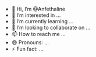 - 👋 Hi, I’m @Anfethaline
- 👀 I’m interested in ...
- 🌱 I’m currently learning ...
- 💞️ I’m looking to collaborate on ...
- 📫 How to reach me ...
- 😄 Pronouns: ...
- ⚡ Fun fact: ...

<!---
Anfethaline/Anfethaline is a ✨ special ✨ repository because its `README.md` (this file) appears on your GitHub profile.
You can click the Preview link to take a look at your changes.
--->
